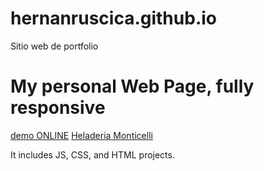 # hernanruscica.github.io
Sitio web de portfolio
<h1>My personal Web Page, fully responsive</h1>
<a href="https://hernanruscica.github.io/">demo ONLINE</a>
<a href="https://hernanruscica.github.io/portfolio/heladeria/index.html" target = "_blank">Heladeria Monticelli</a> 
<p>It includes JS, CSS, and HTML projects.</p>

